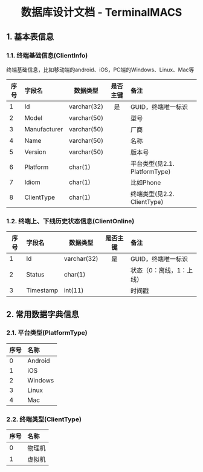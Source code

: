 <h1 align="center">数据库设计文档 - TerminalMACS</h1>

## 1. 基本表信息

### 1.1. 终端基础信息(ClientInfo)

终端基础信息，比如移动端的android、iOS，PC端的Windows、Linux、Mac等

|序号| 字段名        | 数据类型     | 是否主键 | 备注        |
|----| :----        |  ----       | :----:   | :----      | 
| 1  | Id           | varchar(32) | 是       | GUID，终端唯一标识 |
| 2  | Model        | varchar(50) |          | 型号        |
| 3  | Manufacturer | varchar(50) |          | 厂商        |
| 4  | Name         | varchar(50) |          | 名称        |
| 5  | Version      | varchar(50) |          | 版本号      |
| 6  | Platform     | char(1)     |          | 平台类型(见2.1. PlatformType)    |
| 7  | Idiom        | char(1)     |          | 比如Phone |
| 8  | ClientType   | char(1)     |          | 终端类型(见2.2. ClientType)    |

### 1.2. 终端上、下线历史状态信息(ClientOnline)

|序号| 字段名        | 数据类型     | 是否主键 | 备注        |
|----| :----        |  ----       | :----:   | :----      | 
| 1  | Id           | varchar(32) | 是       | GUID，终端唯一标识 |
| 2  | Status       | char(1)     |          |   状态（0：离线，1：上线）|
| 3  | Timestamp    | int(11)     |          | 时间戳        |

## 2. 常用数据字典信息

### 2.1. 平台类型(PlatformType)

| 序号 | 名称    |
| ---- | :---- |
| 0    | Android |
| 1    | iOS    |
| 2    | Windows |
| 3    | Linux   |
| 4    | Mac     |

### 2.2. 终端类型(ClientType)

| 序号 | 名称    |
| ---- | :---- |
| 0    | 物理机 |
| 1    | 虚拟机 |